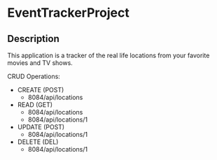 # EventTrackerProject

## Description
This application is a tracker of the real life locations from your favorite movies and TV shows.

CRUD Operations:
- CREATE (POST)
  - 8084/api/locations
- READ (GET)
  - 8084/api/locations
  - 8084/api/locations/1
- UPDATE (POST)
  - 8084/api/locations/1
- DELETE (DEL)
  - 8084/api/locations/1
